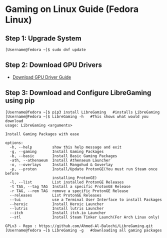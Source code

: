 # Gaming on Linux Guide (Fedora Linux)

## Step 1: Upgrade System 
```
[Username@fedora ~]$ sudo dnf update

```
## Step 2: Download GPU Drivers

- [Download GPU Driver Guide](https://www.linuxcapable.com/how-to-install-the-latest-nvidia-graphic-drivers-on-fedora-35-gnome-41/)


## Step 3: Download and Configure LibreGaming using pip

```
[Username@fedora ~]$ pip3 install LibreGaming   #installs LibreGaming 
[Username@Fedora ~]$ LibreGaming -h   #This shows what would you download 
usage: LibreGaming <arguments>

Install Gaming Packages with ease

options:
  -h, --help         show this help message and exit
  -g, --gaming       Install Gaming Packages
  -b, --basic        Install Basic Gaming Packages
  -ath, --athenaeum  Install Athenaeum Launcher
  -o, --overlays     Install Mangohud & Goverlay
  -p, --proton       Install/Update ProtonGE(You must run Steam once before
                     installing ProtonGE)
  -l, --list         List installed ProtonGE Releases
  -t TAG, --tag TAG  Install a specific ProtonGE Release
  -r TAG, --rem TAG  remove a specific ProtonGE Release
  --releases         List ProtonGE Releases
  --tui              use a Terminal User Interface to install Packages
  --heroic           Install Heroic Launcher
  --lutris           Install lutris Launcher
  --itch             Install itch.io Launcher
  --stl              Install Steam Tinker Launch(For Arch Linux only)

GPLv3 - Repo : https://github.com/Ahmed-Al-Balochi/LibreGaming.git
[Username@fedora ~]$ LibreGaming -g   #downloading all gaming packages
```

